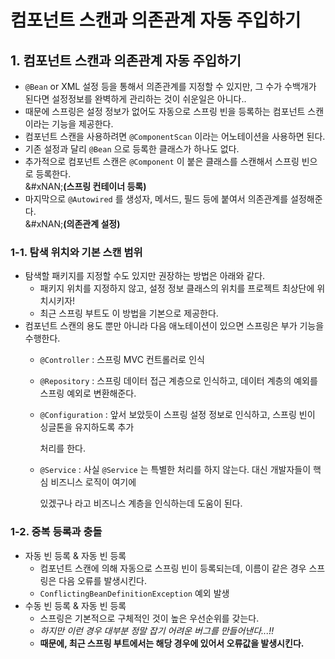 # 컴포넌트 스캔과 의존관계 자동 주입하기

## 1. 컴포넌트 스캔과 의존관계 자동 주입하기

* `@Bean` or XML 설정 등을 통해서 의존관계를 지정할 수 있지만, 그 수가 수백개가 된다면 설정정보를 완벽하게 관리하는 것이 쉬운일은 아니다..
* 때문에 스프링은 설정 정보가 없어도 자동으로 스프링 빈을 등록하는 컴포넌트 스캔이라는 기능을 제공한다.
* 컴포넌트 스캔을 사용하려면 `@ComponentScan` 이라는 어노테이션을 사용하면 된다.
* 기존 설정과 달리 `@Bean` 으로 등록한 클래스가 하나도 없다.
* 추가적으로 컴포넌트 스캔은 `@Component` 이 붙은 클래스를 스캔해서 스프링 빈으로 등록한다.\
  &#xNAN;**(스프링 컨테이너 등록)**
* 마지막으로 `@Autowired` 를 생성자, 메서드, 필드 등에 붙여서 의존관계를 설정해준다.\
  &#xNAN;**(의존관계 설정)**

### 1-1. 탐색 위치와 기본 스캔 범위

* 탐색할 패키지를 지정할 수도 있지만 권장하는 방법은 아래와 같다.
  * 패키지 위치를 지정하지 않고, 설정 정보 클래스의 위치를 프로젝트 최상단에 위치시키자!
  * 최근 스프링 부트도 이 방법을 기본으로 제공한다.
* 컴포넌트 스캔의 용도 뿐만 아니라 다음 애노테이션이 있으면 스프링은 부가 기능을 수행한다.
  * `@Controller` : 스프링 MVC 컨트롤러로 인식
  * `@Repository` : 스프링 데이터 접근 계층으로 인식하고, 데이터 계층의 예외를 스프링 예외로 변환해준다.
  *   `@Configuration` : 앞서 보았듯이 스프링 설정 정보로 인식하고, 스프링 빈이 싱글톤을 유지하도록 추가

      처리를 한다.
  *   `@Service` : 사실 `@Service` 는 특별한 처리를 하지 않는다. 대신 개발자들이 핵심 비즈니스 로직이 여기에

      있겠구나 라고 비즈니스 계층을 인식하는데 도움이 된다.

### 1-2. 중복 등록과 충돌

* 자동 빈 등록 & 자동 빈 등록
  * 컴포넌트 스캔에 의해 자동으로 스프링 빈이 등록되는데, 이름이 같은 경우 스프링은 다음 오류를 발생시킨다.
  * `ConflictingBeanDefinitionException` 예외 발생
* 수동 빈 등록 & 자동 빈 등록
  * 스프링은 기본적으로 구체적인 것이 높은 우선순위를 갖는다.
  * _하지만 이런 경우 대부분 정말 잡기 어려운 버그를 만들어낸다...!!_
  * **때문에, 최근 스프링 부트에서는 해당 경우에 있어서 오류값을 발생시킨다.**
